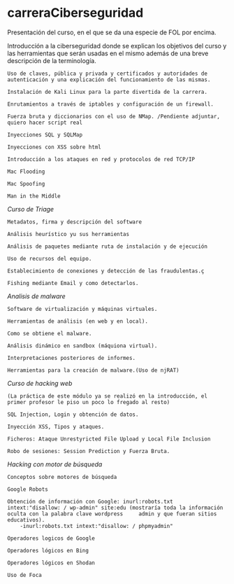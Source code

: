 # carreraCiberseguridad

Presentación del curso, en el que se da una especie de FOL por encima.

Introducción a la ciberseguridad donde se explican los objetivos del curso y las herramientas que serán usadas en el mismo además de una breve descripción de la terminología.

    Uso de claves, pública y privada y certificados y autoridades de autenticación y una explicación del funcionamiento de las mismas.

    Instalación de Kali Linux para la parte divertida de la carrera.

    Enrutamientos a través de iptables y configuración de un firewall.

    Fuerza bruta y diccionarios con el uso de NMap. /Pendiente adjuntar, quiero hacer script real

    Inyecciones SQL y SQLMap

    Inyecciones con XSS sobre html

    Introducción a los ataques en red y protocolos de red TCP/IP

    Mac Flooding

    Mac Spoofing

    Man in the Middle

*Curso de Triage*

    Metadatos, firma y descripción del software

    Análisis heurístico yu sus herramientas

    Análisis de paquetes mediante ruta de instalación y de ejecución

    Uso de recursos del equipo.

    Establecimiento de conexiones y detección de las fraudulentas.ç

    Fishing mediante Email y como detectarlos.

*Analisis de malware*

    Software de virtualización y máquinas virtuales.

    Herramientas de análisis (en web y en local).

    Como se obtiene el malware.

    Análisis dinámico en sandbox (máquiona virtual).

    Interpretaciones posteriores de informes.

    Herramientas para la creación de malware.(Uso de njRAT)

*Curso de hacking web* 

    (La práctica de este módulo ya se realizó en la introducción, el primer profesor le piso un poco lo fregado al resto)

    SQL Injection, Login y obtención de datos.

    Inyección XSS, Tipos y ataques.

    Ficheros: Ataque Unrestyricted File Upload y Local File Inclusion

    Robo de sesiones: Session Prediction y Fuerza Bruta.

*Hacking con motor de búsqueda*

    Conceptos sobre motores de búsqueda

    Google Robots

    Obtención de información con Google: inurl:robots.txt intext:"disallow: / wp-admin" site:edu (mostraría toda la información oculta con la palabra clave wordpress     admin y que fueran sitios educativos).
        -inurl:robots.txt intext:"disallow: / phpmyadmin"

    Operadores logicos de Google

    Operadores lógicos en Bing

    Operadores lógicos en Shodan

    Uso de Foca
